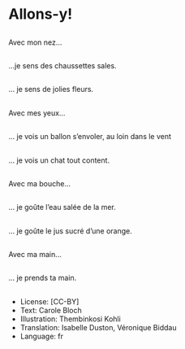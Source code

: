 # Allons-y!

##
Avec mon nez…

##
…je sens des
chaussettes sales.

##
… je sens de jolies
fleurs.

##
Avec mes yeux…

##
… je vois un ballon
s’envoler, au loin dans
le vent

##
… je vois un chat tout
content.

##
Avec ma bouche…

##
… je goûte l’eau salée
de la mer.

##
… je goûte le jus sucré
d’une orange.

##
Avec ma main…

##
… je prends ta main.

##
* License: [CC-BY]
* Text: Carole Bloch
* Illustration: Thembinkosi Kohli
* Translation: Isabelle Duston, Véronique Biddau
* Language: fr
